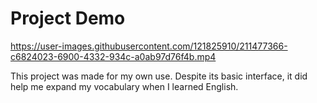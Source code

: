 # Project Demo
https://user-images.githubusercontent.com/121825910/211477366-c6824023-6900-4332-934c-a0ab97d76f4b.mp4

This project was made for my own use. Despite its basic interface, it did help me expand my vocabulary when I learned English.
